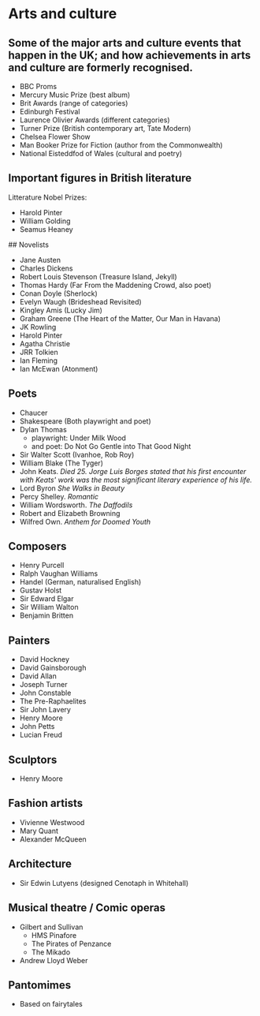 # Arts and culture

## Some of the major arts and culture events that happen in the UK; and how achievements in arts and culture are formerly recognised.

* BBC Proms
* Mercury Music Prize (best album)
* Brit Awards (range of categories)
* Edinburgh Festival
* Laurence Olivier Awards (different categories)
* Turner Prize (British contemporary art, Tate Modern)
* Chelsea Flower Show
* Man Booker Prize for Fiction (author from the Commonwealth)
* National Eisteddfod of Wales (cultural and poetry)

## Important figures in British literature

Litterature Nobel Prizes:
* Harold Pinter
* William Golding
* Seamus Heaney

## Novelists

* Jane Austen
* Charles Dickens
* Robert Louis Stevenson (Treasure Island, Jekyll)
* Thomas Hardy (Far From the Maddening Crowd, also poet)
* Conan Doyle (Sherlock)
* Evelyn Waugh (Brideshead Revisited)
* Kingley Amis (Lucky Jim)
* Graham Greene (The Heart of the Matter, Our Man in Havana)
* JK Rowling
* Harold Pinter
* Agatha Christie
* JRR Tolkien
* Ian Fleming
* Ian McEwan (Atonment)

## Poets

* Chaucer
* Shakespeare (Both playwright and poet)
* Dylan Thomas
  * playwright: Under Milk Wood
  * and poet: Do Not Go Gentle into That Good Night
* Sir Walter Scott (Ivanhoe, Rob Roy)
* William Blake (The Tyger)
* John Keats. *Died 25. Jorge Luis Borges stated that his first encounter with Keats' work was the most significant literary experience of his life.*
* Lord Byron *She Walks in Beauty*
* Percy Shelley. *Romantic*
* William Wordsworth. *The Daffodils*
* Robert and Elizabeth Browning
* Wilfred Own. *Anthem for Doomed Youth*

## Composers

* Henry Purcell
* Ralph Vaughan Williams
* Handel (German, naturalised English)
* Gustav Holst
* Sir Edward Elgar
* Sir William Walton
* Benjamin Britten

## Painters

* David Hockney
* David Gainsborough
* David Allan
* Joseph Turner
* John Constable
* The Pre-Raphaelites
* Sir John Lavery
* Henry Moore
* John Petts
* Lucian Freud

## Sculptors

* Henry Moore

## Fashion artists

* Vivienne Westwood
* Mary Quant
* Alexander McQueen

## Architecture

* Sir Edwin Lutyens (designed Cenotaph in Whitehall)

## Musical theatre / Comic operas

* Gilbert and Sullivan
  * HMS Pinafore
  * The Pirates of Penzance
  * The Mikado
* Andrew Lloyd Weber

## Pantomimes

* Based on fairytales